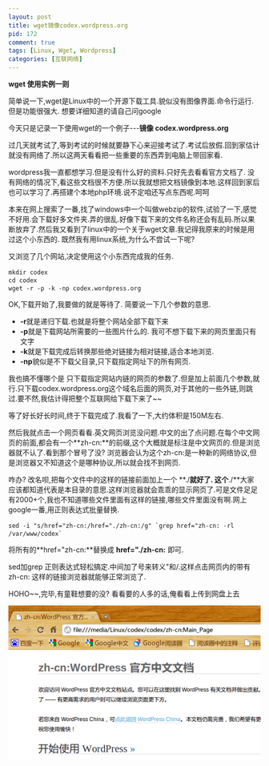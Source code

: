 ```yaml
--- 
layout: post
title: wget镜像codex.wordpress.org
pid: 172
comment: true
tags: [Linux, Wget, Wordpress]
categories: [互联网络]
---
```

**wget 使用实例一则**

简单说一下,wget是Linux中的一个开源下载工具.貌似没有图像界面.命令行运行.但是功能很强大. 想要详细知道的请自己问google

今天只是记录一下使用wget的一个例子---**镜像 codex.wordpress.org**

过几天就考试了,等到考试的时候就要静下心来迎接考试了.考试后放假.回到家估计就没有网络了.所以这两天看看把一些重要的东西弄到电脑上带回家看.

wordpress我一直都想学习.但是没有什么好的资料.只好先去看看官方文档了. 没有网络的情况下,看这些文档很不方便.所以我就想把文档镜像到本地.这样回到家后也可以学习了.再搭建个本地php环境.说不定咱还写点东西呢.呵呵

本来在网上搜索了一番,找了windows中一个叫做webzip的软件,试验了一下,感觉不好用.会下载好多文件夹.弄的很乱.好像下载下来的文件名称还会有乱码.所以果断放弃了.然后我又看到了linux中的一个关于wget文章.我记得我原来的时候是用过这个小东西的. 既然我有用linux系统,为什么不尝试一下呢?

又浏览了几个网站,决定使用这个小东西完成我的任务.

    mkdir codex
    cd codex
    wget -r -p -k -np codex.wordpress.org
    
OK,下载开始了,我要做的就是等待了. 简要说一下几个参数的意思.

- **-r**就是递归下载.也就是将整个网站全部下载下来
- **-p**就是下载网站所需要的一些图片什么的. 我可不想下载下来的网页里面只有文字
- **-k**就是下载完成后转换那些绝对链接为相对链接,适合本地浏览.
- **-np**貌似是不下载父目录,只下载指定网址下的所有网页.

我也搞不懂哪个是 只下载指定网站内链的网页的参数了.但是加上前面几个参数,就行.只下载codex.wordpress.org这个域名后面的网页,对于其他的一些外链,则跳过.要不然,我估计得把整个互联网给下载下来了~~

等了好长好长时间,终于下载完成了.我看了一下,大约体积是150M左右.

然后我就点击一个网页看看.英文网页浏览没问题.中文的出了点问题.在每个中文网页的前面,都会有一个**zh-cn:**的前缀,这个大概就是标注是中文网页的.但是浏览器就不认了.看到那个冒号了没? 浏览器会认为这个zh-cn:是一种新的网络协议,但是浏览器又不知道这个是哪种协议,所以就会找不到网页.

咋办? 改名呗,把每个文件中的这样的链接前面加上一个 **./**就好了. 这个**./**大家应该都知道代表是本目录的意思.这样浏览器就会乖乖的显示网页了.可是文件足足有2000+个,我也不知道哪些文件里面有这样的链接,哪些文件里面没有啊.网上google一番,用正则表达式批量替换.

    sed -i "s/href="zh-cn:/href="./zh-cn:/g" `grep href="zh-cn: -rl /var/www/codex`
    
将所有的**href="zh-cn:**替换成 **href="./zh-cn:** 即可.

sed加grep 正则表达式轻松搞定.中间加了号来转义"和/.这样点击网页内的带有zh-cn: 这样的链接浏览器就能够正常浏览了.

HOHO~~,完毕,有童鞋想要的没? 看看要的人多的话,俺看看上传到网盘上去

[![](/uploads/2011/06/20-1.png)](/uploads/2011/06/20-1.png)
